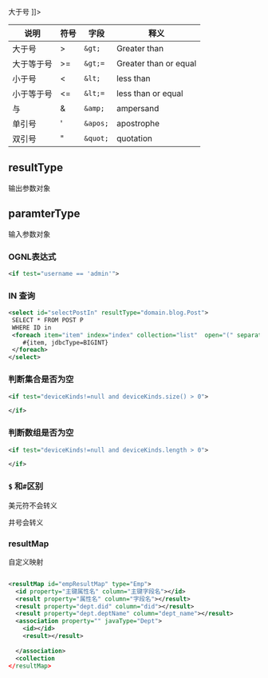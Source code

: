 

大于号 <![CDATA[ > ]]>



| 说明       | 符号 | 字段     | 释义                  |
| ---------- | ---- | -------- | --------------------- |
| 大于号     | >    | `&gt;`   | Greater than          |
| 大于等于号 | >=   | `&gt;=`  | Greater than or equal |
| 小于号     | <    | `&lt;`   | less than             |
| 小于等于号 | <=   | `&lt;=`  | less than or equal    |
| 与         | &    | `&amp;`  | ampersand             |
| 单引号     | '    | `&apos;` | apostrophe            |
| 双引号     | "    | `&quot;` | quotation             |



## resultType

输出参数对象



## paramterType

输入参数对象



### OGNL表达式

```xml
<if test="username == 'admin'">
```



### IN 查询

```xml
<select id="selectPostIn" resultType="domain.blog.Post">
 SELECT * FROM POST P
 WHERE ID in
 <foreach item="item" index="index" collection="list"  open="(" separator="," close=")">
    #{item, jdbcType=BIGINT}
 </foreach>
</select>
```



### 判断集合是否为空

```xml
<if test="deviceKinds!=null and deviceKinds.size() > 0">

</if>
```



### 判断数组是否为空

```xml
<if test="deviceKinds!=null and deviceKinds.length > 0">

</if>
```



### `$` 和`#`区别

美元符不会转义

井号会转义



### resultMap

自定义映射

```xml

<resultMap id="empResultMap" type="Emp">
  <id property="主键属性名" column="主键字段名"></id>
  <result property="属性名" column="字段名"></result>
  <result property="dept.did" column="did"></result>
  <result property="dept.deptName" column="dept_name"></result>
  <association property="" javaType="Dept">
    <id></id>
    <result></result>
  
  </association>
  <collection
</resultMap>
```


